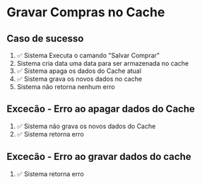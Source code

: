 # Gravar Compras no Cache

## Caso de sucesso

1. ✅ Sistema Executa o camando "Salvar Comprar"
2. Sistema cria data uma data para ser armazenada no cache
3. ✅ Sistema apaga os dados do Cache atual
4. ✅ Sistema grava os novos dados no cache
5. Sistema não retorna nenhum erro

## Excecão - Erro ao apagar dados do Cache

1. ✅ Sistema não grava os novos dados do Cache
2. ✅ Sistema retorna erro

## Excecão - Erro ao gravar dados do cache

1. ✅ Sistema retorna erro
